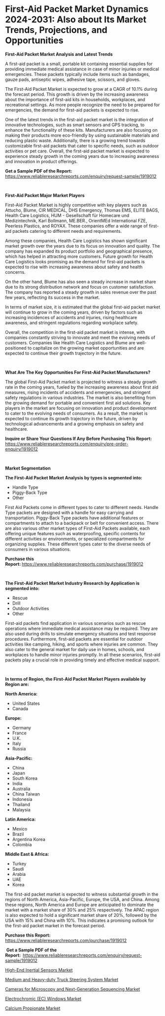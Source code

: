 <p><h1>First-Aid Packet Market Dynamics 2024-2031: Also about Its Market Trends, Projections, and Opportunities</h1></p><p><strong>First-Aid Packet Market Analysis and Latest Trends</strong></p>
<p><p>A first-aid packet is a small, portable kit containing essential supplies for providing immediate medical assistance in case of minor injuries or medical emergencies. These packets typically include items such as bandages, gauze pads, antiseptic wipes, adhesive tape, scissors, and gloves.</p><p>The First-Aid Packet Market is expected to grow at a CAGR of 10.1% during the forecast period. This growth is driven by the increasing awareness about the importance of first-aid kits in households, workplaces, and recreational settings. As more people recognize the need to be prepared for emergencies, the demand for first-aid packets is expected to rise.</p><p>One of the latest trends in the first-aid packet market is the integration of innovative technologies, such as smart sensors and GPS tracking, to enhance the functionality of these kits. Manufacturers are also focusing on making their products more eco-friendly by using sustainable materials and reducing plastic waste. Additionally, there is a growing trend towards customizable first-aid packets that cater to specific needs, such as outdoor activities or pet care. Overall, the first-aid packet market is expected to experience steady growth in the coming years due to increasing awareness and innovation in product offerings.</p></p>
<p><strong>Get a Sample PDF of the Report:&nbsp;</strong> <a href="https://www.reliableresearchreports.com/enquiry/request-sample/1919012">https://www.reliableresearchreports.com/enquiry/request-sample/1919012</a></p>
<p>&nbsp;</p>
<p><strong>First-Aid Packet Major Market Players</strong></p>
<p><p>First-Aid Packet Market is highly competitive with key players such as Attucho, Blume, CIR MEDICAL, DHS Emergency, Thomas EMS, ELITE BAGS, Health Care Logistics, HUM - Gesellschaft für Homecare und Medizintechnik, Karl Bollmann, ME.BER., OrientMEd International FZE, Peerless Plastics, and ROYAX. These companies offer a wide range of first-aid packets catering to different needs and requirements.</p><p>Among these companies, Health Care Logistics has shown significant market growth over the years due to its focus on innovation and quality. The company has expanded its product portfolio and geographical presence, which has helped in attracting more customers. Future growth for Health Care Logistics looks promising as the demand for first-aid packets is expected to rise with increasing awareness about safety and health concerns.</p><p>On the other hand, Blume has also seen a steady increase in market share due to its strong distribution network and focus on customer satisfaction. The company has reported a steady growth in sales revenue over the past few years, reflecting its success in the market.</p><p>In terms of market size, it is estimated that the global first-aid packet market will continue to grow in the coming years, driven by factors such as increasing incidences of accidents and injuries, rising healthcare awareness, and stringent regulations regarding workplace safety.</p><p>Overall, the competition in the first-aid packet market is intense, with companies constantly striving to innovate and meet the evolving needs of customers. Companies like Health Care Logistics and Blume are well-positioned to capitalize on the growing market opportunities and are expected to continue their growth trajectory in the future.</p></p>
<p>&nbsp;</p>
<p><strong>What Are The Key Opportunities For First-Aid Packet Manufacturers?</strong></p>
<p><p>The global First-Aid Packet market is projected to witness a steady growth rate in the coming years, fueled by the increasing awareness about first aid measures, rising incidents of accidents and emergencies, and stringent safety regulations in various industries. The market is also benefiting from the growing demand for portable and convenient first aid solutions. Key players in the market are focusing on innovation and product development to cater to the evolving needs of consumers. As a result, the market is expected to continue its growth trajectory in the future, driven by technological advancements and a growing emphasis on safety and healthcare.</p></p>
<p><strong>Inquire or Share Your Questions If Any Before Purchasing This Report:</strong> <a href="https://www.reliableresearchreports.com/enquiry/pre-order-enquiry/1919012">https://www.reliableresearchreports.com/enquiry/pre-order-enquiry/1919012</a></p>
<p>&nbsp;</p>
<p><strong>Market Segmentation</strong></p>
<p><strong>The First-Aid Packet Market Analysis by types is segmented into:</strong></p>
<p><ul><li>Handle Type</li><li>Piggy-Back Type</li><li>Other</li></ul></p>
<p><p>First Aid Packets come in different types to cater to different needs. Handle Type packets are designed with a handle for easy carrying and transportation. Piggy-Back Type packets have additional features or compartments to attach to a backpack or belt for convenient access. There are also various other market types of First-Aid Packets available, each offering unique features such as waterproofing, specific contents for different activities or environments, or specialized compartments for organizing supplies. These different types cater to the diverse needs of consumers in various situations.</p></p>
<p><strong>Purchase this Report:&nbsp;</strong><a href="https://www.reliableresearchreports.com/purchase/1919012">https://www.reliableresearchreports.com/purchase/1919012</a></p>
<p>&nbsp;</p>
<p><strong>The First-Aid Packet Market Industry Research by Application is segmented into:</strong></p>
<p><ul><li>Rescue</li><li>Drill</li><li>Outdoor Activities</li><li>Other</li></ul></p>
<p><p>First-aid packets find application in various scenarios such as rescue operations where immediate medical assistance may be required. They are also used during drills to simulate emergency situations and test response procedures. Furthermore, first-aid packets are essential for outdoor activities like camping, hiking, and sports where injuries are common. They also cater to the general market for daily use in homes, schools, and workplaces to handle minor injuries promptly. In all these scenarios, first-aid packets play a crucial role in providing timely and effective medical support.</p></p>
<p>&nbsp;</p>
<p><strong>In terms of Region, the First-Aid Packet Market Players available by Region are:</strong></p>
<p>
    <p> <strong> North America: </strong>
        <ul>
            <li>United States</li>
            <li>Canada</li>
        </ul>
        </p> 
    <p> <strong> Europe: </strong>
        <ul>
            <li>Germany</li>
            <li>France</li>
            <li>U.K.</li>
            <li>Italy</li>
            <li>Russia</li>
        </ul>
        </p> 
    <p> <strong> Asia-Pacific: </strong>
        <ul>
            <li>China</li>
            <li>Japan</li>
            <li>South Korea</li>
            <li>India</li>
            <li>Australia</li>
            <li>China Taiwan</li>
            <li>Indonesia</li>
            <li>Thailand</li>
            <li>Malaysia</li>
        </ul>
        </p> 
    <p> <strong> Latin America: </strong>
        <ul>
            <li>Mexico</li>
            <li>Brazil</li>
            <li>Argentina Korea</li>
            <li>Colombia</li>
        </ul>
        </p> 
    <p> <strong> Middle East & Africa: </strong>
        <ul>
            <li>Turkey</li>
            <li>Saudi</li>
            <li>Arabia</li>
            <li>UAE</li>
            <li>Korea</li>
        </ul>
    </p>
    </p>
<p><p>The first-aid packet market is expected to witness substantial growth in the regions of North America, Asia-Pacific, Europe, the USA, and China. Among these regions, North America and Europe are anticipated to dominate the market with a market share of 30% and 25% respectively. The APAC region is also expected to hold a significant market share of 20%, followed by the USA with 15% and China with 10%. This indicates a promising outlook for the first-aid packet market in the forecast period.</p></p>
<p><strong>Purchase this Report: </strong><a href="https://www.reliableresearchreports.com/purchase/1919012">https://www.reliableresearchreports.com/purchase/1919012</a></p>
<p>&nbsp;<strong>Get a Sample PDF of the Report:&nbsp;&nbsp;</strong><a href="https://www.reliableresearchreports.com/enquiry/request-sample/1919012">https://www.reliableresearchreports.com/enquiry/request-sample/1919012</a></p>
<p><strong></strong></p>
<p><p><a href="https://noble-drawer-34c.notion.site/High-End-Inertial-Sensors-Market-Size-Share-Trends-Analysis-Report-By-Application-Regional-Outlo-4478b38ae2e340969577c6cf0f881386">High-End Inertial Sensors Market</a></p><p><a href="https://view.publitas.com/reportprime-1/medium-and-heavy-duty-truck-steering-system-market-centers-on-aspects-such-as-market-growth-market-share-market-opportunity-and-projected-forecasts-spanning-from-2024-to-2031/">Medium and Heavy-duty Truck Steering System Market</a></p><p><a href="https://iodized-pantydraco-05c.notion.site/Cameras-for-Microscopy-and-Next-Generation-Sequencing-Market-Size-and-Examines-its-Market-Scope-wi-ae93398cbc854a69b2df305d537f606b">Cameras for Microscopy and Next-Generation Sequencing Market</a></p><p><a href="https://three-jumbo-f6d.notion.site/Electrochromic-EC-Windows-Market-Size-Evaluating-its-Market-Trends-Growth-and-Projections-2024--a35585b986e146aeb331a7dec7a1fd95">Electrochromic (EC) Windows Market</a></p><p><a href="https://view.publitas.com/reportprime-1/calcium-propionate-market-challenges-opportunities-and-growth-drivers-and-major-market-players-forecasted-for-period-from-2024-2031/">Calcium Propionate Market</a></p></p>